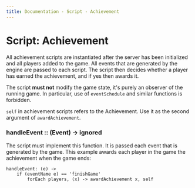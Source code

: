 ```yaml
---
title: Documentation - Script - Achievement
---
```


# Script: Achievement

All achievement scripts are instantiated after the server has been initialized
and all players added to the game. All events that are generated by the engine
are passed to each script. The script then decides whether a player has earned
the achievement, and if yes then awards it.

The script **must not** modify the game state, it's purely an observer of the
running game. In particular, use of `eventSchedule` and similar functions is
forbidden.

`self` in achievement scripts refers to the Achievement. Use it as the second
argument of `awardAchievement`.


### handleEvent :: (Event) -> ignored

The script must implement this function. It is passed each event that is
generated by the game. This example awards each player in the game the
achievement when the game ends:

    handleEvent: (e) ->
        if (eventName e) == 'finishGame'
            forEach players, (x) -> awardAchievement x, self
